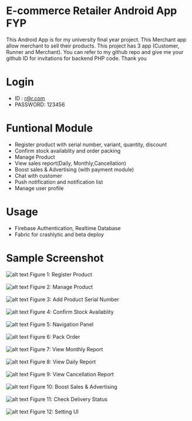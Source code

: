 # E-commerce Retailer Android App FYP
This Android App is for my university final year project. This Merchant app allow merchant to sell their products. This project has 3 app (Customer, Runner and Merchant). You can refer to my github repo and give me your github ID for invitations for backend PHP code. Thank you

# Login
- ID : r@r.com
- PASSWORD: 123456


# Funtional Module
- Register product with serial number, variant, quantity, discount
- Confirm stock availablity and order packing  
- Manage Product
- View sales report(Daily, Monthly,Cancellation)
- Boost sales & Advertising (with payment module)
- Chat with customer 
- Push notification and notification list 
- Manage user profile 

# Usage
- Firebase Authentication, Realtime Database 
- Fabric for crashlytic and beta deploy

# Sample Screenshot

![alt text](https://s15.postimg.cc/d3g0oqmxn/register_product.jpg) Figure 1: Register Product </br></br>
![alt text](https://s15.postimg.cc/llpgt3gln/manage_product.png) Figure 2: Manage Product </br></br>
![alt text](https://s15.postimg.cc/q7ll1ecej/add_serial_number.jpg) Figure 3: Add Product Serial Number </br></br>
![alt text](https://s15.postimg.cc/i23j38vvf/confirm_stock.jpg) Figure 4: Confirm Stock Availablity</br></br>
![alt text](https://s15.postimg.cc/jtwhy6ht7/navigation_panel.png) Figure 5: Navigation Panel</br></br>
![alt text](https://s15.postimg.cc/jtwhy5my3/pack_order.jpg) Figure 6: Pack Order </br></br>
![alt text](https://s15.postimg.cc/xnkun7n97/monthly_report.jpg) Figure 7: View Monthly Report </br></br>
![alt text](https://s15.postimg.cc/3vns82q63/sale_report.png) Figure 8: View Daily Report</br></br>
![alt text](https://s15.postimg.cc/yd3mzm5t7/view_cancel_report.jpg) Figure 9: View Cancellation Report</br></br>
![alt text](https://s15.postimg.cc/mb895g9ff/boost_sale.png) Figure 10: Boost Sales & Advertising</br></br>
![alt text](https://s15.postimg.cc/f80dptguj/check_delivery_status.jpg) Figure 11: Check Delivery Status</br></br>
![alt text](https://s15.postimg.cc/hckqqxl23/setting.jpg) Figure 12: Setting UI</br></br>
